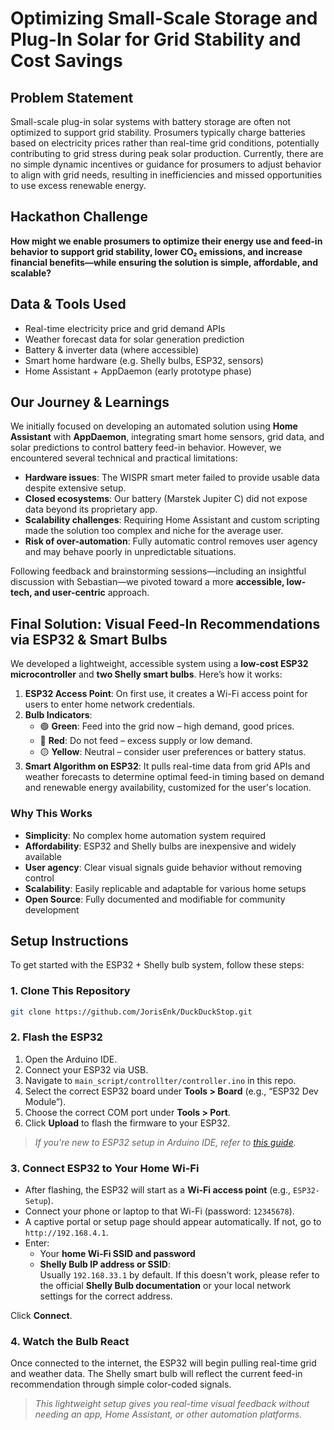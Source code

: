 # Optimizing Small-Scale Storage and Plug-In Solar for Grid Stability and Cost Savings

## Problem Statement  
Small-scale plug-in solar systems with battery storage are often not optimized to support grid stability. Prosumers typically charge batteries based on electricity prices rather than real-time grid conditions, potentially contributing to grid stress during peak solar production. Currently, there are no simple dynamic incentives or guidance for prosumers to adjust behavior to align with grid needs, resulting in inefficiencies and missed opportunities to use excess renewable energy.

## Hackathon Challenge  
**How might we enable prosumers to optimize their energy use and feed-in behavior to support grid stability, lower CO₂ emissions, and increase financial benefits—while ensuring the solution is simple, affordable, and scalable?**

## Data & Tools Used
- Real-time electricity price and grid demand APIs  
- Weather forecast data for solar generation prediction  
- Battery & inverter data (where accessible)  
- Smart home hardware (e.g. Shelly bulbs, ESP32, sensors)  
- Home Assistant + AppDaemon (early prototype phase)

## Our Journey & Learnings

We initially focused on developing an automated solution using **Home Assistant** with **AppDaemon**, integrating smart home sensors, grid data, and solar predictions to control battery feed-in behavior. However, we encountered several technical and practical limitations:

- **Hardware issues**: The WISPR smart meter failed to provide usable data despite extensive setup.  
- **Closed ecosystems**: Our battery (Marstek Jupiter C) did not expose data beyond its proprietary app.  
- **Scalability challenges**: Requiring Home Assistant and custom scripting made the solution too complex and niche for the average user.  
- **Risk of over-automation**: Fully automatic control removes user agency and may behave poorly in unpredictable situations.

Following feedback and brainstorming sessions—including an insightful discussion with Sebastian—we pivoted toward a more **accessible, low-tech, and user-centric** approach.

## Final Solution: Visual Feed-In Recommendations via ESP32 & Smart Bulbs

We developed a lightweight, accessible system using a **low-cost ESP32 microcontroller** and **two Shelly smart bulbs**. Here’s how it works:

1. **ESP32 Access Point**: On first use, it creates a Wi-Fi access point for users to enter home network credentials.
2. **Bulb Indicators**:
   - 🟢 **Green**: Feed into the grid now – high demand, good prices.
   - 🔴 **Red**: Do not feed – excess supply or low demand.
   - 🟡 **Yellow**: Neutral – consider user preferences or battery status.
3. **Smart Algorithm on ESP32**: It pulls real-time data from grid APIs and weather forecasts to determine optimal feed-in timing based on demand and renewable energy availability, customized for the user's location.

### Why This Works
- **Simplicity**: No complex home automation system required  
- **Affordability**: ESP32 and Shelly bulbs are inexpensive and widely available  
- **User agency**: Clear visual signals guide behavior without removing control  
- **Scalability**: Easily replicable and adaptable for various home setups  
- **Open Source**: Fully documented and modifiable for community development

## Setup Instructions

To get started with the ESP32 + Shelly bulb system, follow these steps:

### 1. Clone This Repository

```bash
git clone https://github.com/JorisEnk/DuckDuckStop.git
```

### 2. Flash the ESP32

1. Open the Arduino IDE.
2. Connect your ESP32 via USB.
3. Navigate to `main_script/controllter/controller.ino` in this repo.
4. Select the correct ESP32 board under **Tools > Board** (e.g., “ESP32 Dev Module”).
5. Choose the correct COM port under **Tools > Port**.
6. Click **Upload** to flash the firmware to your ESP32.

>  *If you're new to ESP32 setup in Arduino IDE, refer to [this guide](https://randomnerdtutorials.com/installing-the-esp32-board-in-arduino-ide-windows-instructions/).*

### 3. Connect ESP32 to Your Home Wi-Fi

- After flashing, the ESP32 will start as a **Wi-Fi access point** (e.g., `ESP32-Setup`).
- Connect your phone or laptop to that Wi-Fi (password: `12345678`).
- A captive portal or setup page should appear automatically. If not, go to `http://192.168.4.1`.
- Enter:
  - Your **home Wi-Fi SSID and password**
  - **Shelly Bulb IP address or SSID**:  
    Usually `192.168.33.1` by default. If this doesn't work, please refer to the official **Shelly Bulb documentation** or your local network settings for the correct address.

Click **Connect**.

### 4. Watch the Bulb React
Once connected to the internet, the ESP32 will begin pulling real-time grid and weather data. The Shelly smart bulb will reflect the current feed-in recommendation through simple color-coded signals.

>  *This lightweight setup gives you real-time visual feedback without needing an app, Home Assistant, or other automation platforms.*

